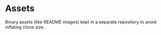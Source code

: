# Assets

Binary assets (like README images) kept in a separate repository to avoid
inflating clone size.
